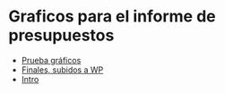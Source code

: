 # Graficos para el informe de presupuestos 

* [Prueba gráficos](https://greenpeace.github.io/gpes-budget-gov-analisis/es/blog.html)
* [Finales, subidos a WP](https://github.com/greenpeace/gpes-budget-gov-analisis/tree/master/output)
* [Intro](https://greenpeace.github.io/gpes-budget-gov-analisis/)
